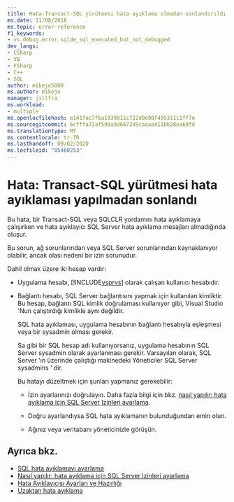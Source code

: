 ```yaml
---
title: Hata-Transact-SQL yürütmesi hata ayıklama olmadan sonlandırıldı | Microsoft Docs
ms.date: 11/08/2018
ms.topic: error-reference
f1_keywords:
- vs.debug.error.sqlde_sql_executed_but_not_debugged
dev_langs:
- CSharp
- VB
- FSharp
- C++
- SQL
author: mikejo5000
ms.author: mikejo
manager: jillfra
ms.workload:
- multiple
ms.openlocfilehash: e141fac7fba1939811c722d8e08f49531111ff7e
ms.sourcegitcommit: 6cfffa72af599a9d667249caaaa411bb28ea69fd
ms.translationtype: MT
ms.contentlocale: tr-TR
ms.lasthandoff: 09/02/2020
ms.locfileid: "85460253"
---
```

# <a name="error-transact-sql-execution-ended-without-debugging"></a>Hata: Transact-SQL yürütmesi hata ayıklaması yapılmadan sonlandı

Bu hata, bir Transact-SQL veya SQLCLR yordamını hata ayıklamaya çalışırken ve hata ayıklayıcı SQL Server hata ayıklama mesajları almadığında oluşur.

Bu sorun, ağ sorunlarından veya SQL Server sorunlarından kaynaklanıyor olabilir, ancak olası nedeni bir izin sorunudur.

Dahil olmak üzere iki hesap vardır:

- Uygulama hesabı, [!INCLUDE[vsprvs](../code-quality/includes/vsprvs_md.md)] olarak çalışan kullanıcı hesabıdır.

- Bağlantı hesabı, SQL Server bağlantısını yapmak için kullanılan kimliktir. Bu hesap, bağlantı SQL kimlik doğrulaması kullanıyor gibi, Visual Studio 'Nun çalıştırdığı kimlikle aynı değildir.

  SQL hata ayıklaması, uygulama hesabının bağlantı hesabıyla eşleşmesi veya bir sysadmin olması gerekir.

  Sa gibi bir SQL hesap adı kullanıyorsanız, uygulama hesabının SQL Server sysadmin olarak ayarlanması gerekir. Varsayılan olarak, SQL Server 'ın üzerinde çalıştığı makinedeki Yöneticiler SQL Server sysadmins ' dir.

  Bu hatayı düzeltmek için şunları yapmanız gerekebilir:

  - İzin ayarlarınızı doğrulayın. Daha fazla bilgi için bkz. [nasıl yapılır: hata ayıklama için SQL Server Izinleri ayarlama](https://msdn.microsoft.com/84e088d0-0409-41d4-841b-f5d4b0fda414).

  - Doğru ayarlandıysa SQL hata ayıklamanın bulunduğundan emin olun.

  - Ağınız veya veritabanı yöneticinizle görüşün.

## <a name="see-also"></a>Ayrıca bkz.

- [SQL hata ayıklamayı ayarlama](/previous-versions/visualstudio/visual-studio-2010/s4sszxst(v=vs.100))
- [Nasıl yapılır: hata ayıklama için SQL Server Izinleri ayarlama](https://msdn.microsoft.com/84e088d0-0409-41d4-841b-f5d4b0fda414)
- [Hata Ayıklayıcısı Ayarları ve Hazırlığı](../debugger/debugger-settings-and-preparation.md)
- [Uzaktan hata ayıklama](../debugger/remote-debugging.md)